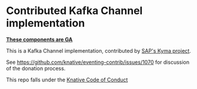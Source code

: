# Contributed Kafka Channel implementation

**[These components are GA](https://github.com/knative/community/tree/main/mechanics/MATURITY-LEVELS.md)**

This is a Kafka Channel implementation, contributed by
[SAP's Kyma project](https://github.com/kyma-incubator/knative-kafka).

See https://github.com/knative/eventing-contrib/issues/1070 for discussion of
the donation process.

This repo falls under the [Knative Code of Conduct](https://github.com/knative/community/blob/master/CODE-OF-CONDUCT.md)
